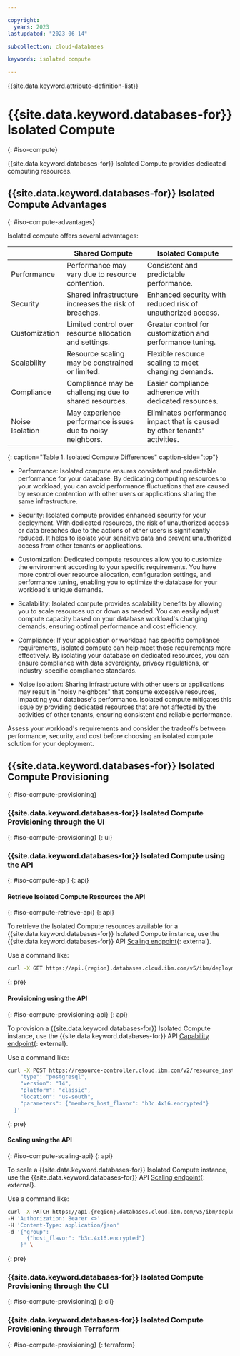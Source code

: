 ```yaml
---

copyright:
  years: 2023
lastupdated: "2023-06-14"

subcollection: cloud-databases

keywords: isolated compute

---
```


{{site.data.keyword.attribute-definition-list}}

# {{site.data.keyword.databases-for}} Isolated Compute
{: #iso-compute}

{{site.data.keyword.databases-for}} Isolated Compute provides dedicated computing resources. 

## {{site.data.keyword.databases-for}} Isolated Compute Advantages
{: #iso-compute-advantages}

Isolated compute offers several advantages:

|                       | Shared Compute                                           | Isolated Compute                                                  |
|-----------------------|---------------------------------------------------------|------------------------------------------------------------------|
| Performance           | Performance may vary due to resource contention.         | Consistent and predictable performance.                           |
| Security              | Shared infrastructure increases the risk of breaches.    | Enhanced security with reduced risk of unauthorized access.       |
| Customization         | Limited control over resource allocation and settings.   | Greater control for customization and performance tuning.         |
| Scalability           | Resource scaling may be constrained or limited.          | Flexible resource scaling to meet changing demands.               |
| Compliance            | Compliance may be challenging due to shared resources.   | Easier compliance adherence with dedicated resources.             |
| Noise Isolation       | May experience performance issues due to noisy neighbors.| Eliminates performance impact that is caused by other tenants' activities.|
{: caption="Table 1. Isolated Compute Differences" caption-side="top"}

- Performance: Isolated compute ensures consistent and predictable performance for your database. By dedicating computing resources to your workload, you can avoid performance fluctuations that are caused by resource contention with other users or applications sharing the same infrastructure.

- Security: Isolated compute provides enhanced security for your deployment. With dedicated resources, the risk of unauthorized access or data breaches due to the actions of other users is significantly reduced. It helps to isolate your sensitive data and prevent unauthorized access from other tenants or applications.

- Customization: Dedicated compute resources allow you to customize the environment according to your specific requirements. You have more control over resource allocation, configuration settings, and performance tuning, enabling you to optimize the database for your workload's unique demands.

- Scalability: Isolated compute provides scalability benefits by allowing you to scale resources up or down as needed. You can easily adjust compute capacity based on your database workload's changing demands, ensuring optimal performance and cost efficiency.

- Compliance: If your application or workload has specific compliance requirements, isolated compute can help meet those requirements more effectively. By isolating your database on dedicated resources, you can ensure compliance with data sovereignty, privacy regulations, or industry-specific compliance standards.

- Noise isolation: Sharing infrastructure with other users or applications may result in "noisy neighbors" that consume excessive resources, impacting your database's performance. Isolated compute mitigates this issue by providing dedicated resources that are not affected by the activities of other tenants, ensuring consistent and reliable performance.

Assess your workload's requirements and consider the tradeoffs between performance, security, and cost before choosing an isolated compute solution for your deployment.

## {{site.data.keyword.databases-for}} Isolated Compute Provisioning
{: #iso-compute-provisioning}

### {{site.data.keyword.databases-for}} Isolated Compute Provisioning through the UI
{: #iso-compute-provisioning}
{: ui}

### {{site.data.keyword.databases-for}} Isolated Compute using the API
{: #iso-compute-api}
{: api}

#### Retrieve Isolated Compute Resources the API
{: #iso-compute-retrieve-api}
{: api}

To retrieve the Isolated Compute resources available for a {{site.data.keyword.databases-for}} Isolated Compute instance, use the {{site.data.keyword.databases-for}} API [Scaling endpoint](https://cloud.ibm.com/apidocs/cloud-databases-api/cloud-databases-api-v5#listdeploymentscalinggroups){: external}.

Use a command like:

```sh
curl -X GET https://api.{region}.databases.cloud.ibm.com/v5/ibm/deployments/{id}/groups -H 'Authorization: Bearer <>' \
```
{: pre}

#### Provisioning using the API
{: #iso-compute-provisioning-api}
{: api}

To provision a {{site.data.keyword.databases-for}} Isolated Compute instance, use the {{site.data.keyword.databases-for}} API [Capability endpoint](https://cloud.ibm.com/apidocs/cloud-databases-api/cloud-databases-api-v5#capability){: external}.

Use a command like:

```sh
curl -X POST https://resource-controller.cloud.ibm.com/v2/resource_instances -H "Authorization: Bearer <IAM token>" -H 'Content-Type: application/json' -d '{
    "type": "postgresql",
    "version": "14",
    "platform": "classic",
    "location": "us-south",
    "parameters": {"members_host_flavor": "b3c.4x16.encrypted"}
  }'
```
{: pre}

#### Scaling using the API
{: #iso-compute-scaling-api}
{: api}

To scale a {{site.data.keyword.databases-for}} Isolated Compute instance, use the {{site.data.keyword.databases-for}} API [Scaling endpoint](https://cloud.ibm.com/apidocs/cloud-databases-api/cloud-databases-api-v5#setdeploymentscalinggroup){: external}.

Use a command like:

```sh
curl -X PATCH https://api.{region}.databases.cloud.ibm.com/v5/ibm/deployments/{id}/groups/{group_id} 
-H 'Authorization: Bearer <>' 
-H 'Content-Type: application/json' 
-d '{"group": 
      {"host_flavor": "b3c.4x16.encrypted"}
    }' \
```
{: pre}

### {{site.data.keyword.databases-for}} Isolated Compute Provisioning through the CLI
{: #iso-compute-provisioning}
{: cli}



### {{site.data.keyword.databases-for}} Isolated Compute Provisioning through Terraform
{: #iso-compute-provisioning}
{: terraform}
